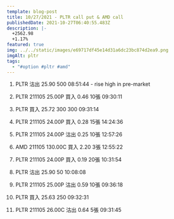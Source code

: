 ```yaml
---
template: blog-post
title: 10/27/2021 - PLTR call put & AMD call
publishedDate: 2021-10-27T06:40:55.483Z
description: |-
  +2562.98
  +1.17%
featured: true
img: ../../static/images/e69717df45e14d31a6dc23bc874d2ea9.png
imgAlt: pltr
tags:
  - "#option #pltr #amd"
---
```

1. PLTR 沽出 25.90 500 08:51:44 - rise high in pre-market

2. PLTR 211105 25.00P 買入 0.46 10張 09:30:11

3. PLTR 買入 25.72 300 300 09:31:14

4. PLTR 211105 24.00P 買入 0.28 15張 14:24:36

5. PLTR 211105 24.00P 沽出 0.25 10張 12:57:26

6. AMD 211105 130.00C 買入 2.20 3張 12:55:22

7. PLTR 211105 24.00P 買入 0.19 20張 10:31:54

8. PLTR 沽出 25.90 50 10:08:08

9. PLTR 211105 25.00P 沽出 0.59 10張 09:36:18

10. PLTR 買入 25.63 250 09:32:31

11. PLTR 211105 26.00C 沽出 0.64 5張 09:31:45
